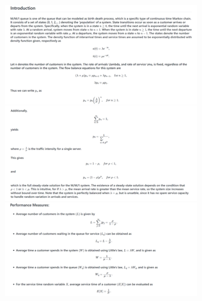 <img src="images/MM1_Theory1.png"/>
<img src="images/MM1_Theory2.png"/>
<img src="images/MM_Theory3.png"/>
